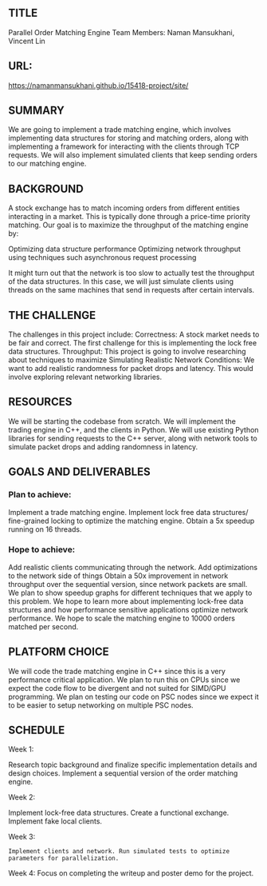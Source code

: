 ## TITLE
Parallel Order Matching Engine
Team Members: Naman Mansukhani, Vincent Lin 

## URL:
https://namanmansukhani.github.io/15418-project/site/ 

## SUMMARY
We are going to implement a trade matching engine, which involves implementing data structures for storing and matching orders, along with implementing a framework for interacting with the clients through TCP requests.
We will also implement simulated clients that keep sending orders to our matching engine.

## BACKGROUND
A stock exchange has to match incoming orders from different entities interacting in a market. This is typically done through a price-time priority matching. Our goal is to maximize the throughput of the matching engine by:

Optimizing data structure performance
Optimizing network throughput using techniques such asynchronous request processing

It might turn out that the network is too slow to actually test the throughput of the data structures. In this case, we will just simulate clients using threads on the same machines that send in requests after certain intervals.

## THE CHALLENGE
The challenges in this project include:
Correctness: A stock market needs to be fair and correct. The first challenge for this is implementing the lock free data structures.
Throughput: This project is going to involve researching about techniques to maximize
Simulating Realistic Network Conditions: We want to add realistic randomness for packet drops and latency. This would involve exploring relevant networking libraries.

## RESOURCES
We will be starting the codebase from scratch. We will implement the trading engine in C++, and the clients in Python. We will use existing Python libraries for sending requests to the C++ server, along with network tools to simulate packet drops and adding randomness in latency.

## GOALS AND DELIVERABLES

### Plan to achieve:
Implement a trade matching engine.
Implement lock free data structures/ fine-grained locking to optimize the matching engine.
Obtain a 5x speedup running on 16 threads.

### Hope to achieve:
Add realistic clients communicating through the network.
Add optimizations to the network side of things
Obtain a 50x improvement in network throughput over the sequential version, since network packets are small.
We plan to show speedup graphs for different techniques that we apply to this problem.
We hope to learn more about implementing lock-free data structures and how performance sensitive applications optimize network performance.
We hope to scale the matching engine to 10000 orders matched per second.

## PLATFORM CHOICE
We will code the trade matching engine in C++ since this is a very performance critical application. We plan to run this on CPUs since we expect the code flow to be divergent and not suited for SIMD/GPU programming. We plan on testing our code on PSC nodes since we expect it to be easier to setup networking on multiple PSC nodes.

## SCHEDULE

Week 1:

Research topic background and finalize specific implementation details and design choices. Implement a sequential version of the order matching engine.

Week 2:
	
Implement lock-free data structures. Create a functional exchange. Implement fake local clients.

Week 3:
	
	Implement clients and network. Run simulated tests to optimize parameters for parallelization.

Week 4:
Focus on completing the writeup and poster demo for the project.




